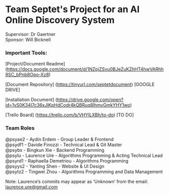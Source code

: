# Team Septet's Project for an AI Online Discovery System
Supervisor: Dr Gaertner  
Sponsor: Will Bicknell

### Important Tools:

[Project/Document Readme] (https://docs.google.com/document/d/1NZpjZSvu0BJeZuKZhHT4hwVARhh9SC_bPnb8Opo-Xz8)

[Document Repository] (https://tinyurl.com/septetdocument) [GOOGLE DRIVE]

[Installation Document] (https://drive.google.com/open?id=1yS0K34I7c36xJlKpHdCodr4kQBRuq8lhmvGmkYHY1wo)

[Trello Board] (https://trello.com/b/VHYILXBh/to-do)             [TO DO]

### Team Roles
@psyae2 - Aydin Erdem - Group Leader & Frontend  
@psydf1 - Davide Finozzi - Technical Lead & Git Master  
@psybx - Bingkun Xie - Backend Programming  
@psylu - Laurence Ure - Algorithms Programming & Acting Technical Lead  
@psyrd1 - Raphaella Demetriou - Algorithms Programming  
@psyys2 - Yanting Shen - Website & UI Design  
@psytz2 - Tingwei Zhou - Algorithms Programming and Data Management  

Note: Laurence’s commits may appear as ‘Unknown’ from the email: laurence.ure@gmail.com 
